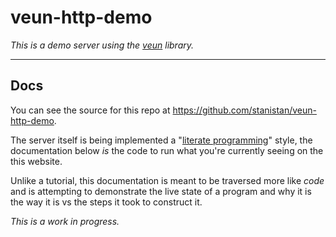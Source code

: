 # veun-http-demo

_This is a demo server using the [veun][veun] library._

---

## Docs

You can see the source for this repo at <https://github.com/stanistan/veun-http-demo>.

The server itself is being implemented a "[literate
programming][lit-prog]" style, the documentation below
_is_ the code to run what you're currently seeing on the
this website.

Unlike a tutorial, this documentation is meant to be traversed
more like _code_ and is attempting to demonstrate the live
state of a program and why it is the way it is vs the steps
it took to construct it.

_This is a work in progress._

[veun]: https://github.com/stanistan/veun
[lit-prog]: https://en.wikipedia.org/wiki/Literate_programming
